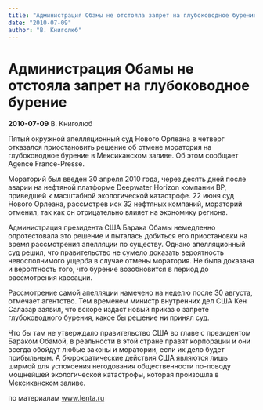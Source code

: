```yaml
---
title: "Администрация Обамы не отстояла запрет на глубоководное бурение"
date: "2010-07-09"
author: "В. Книголюб"
---
```


# Администрация Обамы не отстояла запрет на глубоководное бурение

**2010-07-09** В. Книголюб

Пятый окружной апелляционный суд Нового Орлеана в четверг отказался приостановить решение об отмене моратория на глубоководное бурение в Мексиканском заливе. Об этом сообщает Agence France-Presse.

Мораторий был введен 30 апреля 2010 года, через десять дней после аварии на нефтяной платформе Deepwater Horizon компании BP, приведшей к масштабной экологической катастрофе. 22 июня суд Нового Орлеана, рассмотрев иск 32 нефтяных компаний, мораторий отменил, так как он отрицательно влияет на экономику региона.

Администрация президента США Барака Обамы немедленно опротестовала это решение и пыталась добиться его приостановки на время рассмотрения апелляции по существу. Однако апелляционный суд решил, что правительство не сумело доказать вероятность невосполнимого ущерба в случае отмены моратория. Не была доказана и вероятность того, что бурение возобновится в период до рассмотрения кассации.

Рассмотрение самой апелляции намечено на неделю после 30 августа, отмечает агентство. Тем временем министр внутренних дел США Кен Салазар заявил, что вскоре издаст новый приказ о запрете глубоководного бурения, какое бы решение ни принял суд.

Что бы там не утверждало правительство США во главе с президентом Бараком Обамой, в реальности в этой стране правят корпорации и они всегда обойдут любые законы и моратории, если их дело будет прибыльным. А бюрократические действия США являются лишь ширмой для успокоения негодования общественности по-поводу мощнейшей экологической катастрофы, которая произошла в Мексиканском заливе.

по материалам www.lenta.ru
